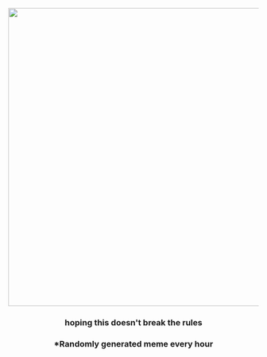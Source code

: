 <p align="center">
        <img src="https://i.redd.it/m5to7vnpe1391.jpg" width="600" height="600">
        </p>
        <h3 align="center">hoping this doesn't break the rules</h3>
        <h3 align="center">*Randomly generated meme every hour</h3>
    